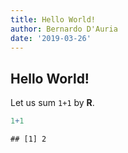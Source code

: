 ```yaml
---
title: Hello World!
author: Bernardo D'Auria
date: '2019-03-26'
---
```



## Hello World!

Let us sum `1+1` by **R**.

```r
1+1
```

```
## [1] 2
```
